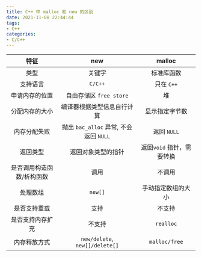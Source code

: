 ```yaml
---
title: C++ 中 malloc 和 new 的区别
date: 2021-11-08 22:44:44
tags:
- C++
categories:
- C/C++
---
```


| 特征 | new | malloc |
| :----: | :----: | :----: |
| 类型 | 关键字  | 标准库函数 |
| 支持语言 | `C/C++`  | 只在 `C++` |
| 申请内存的位置 | 自由存储区 `free store` | 堆 |
| 分配内存的大小 | 编译器根据类型信息自行计算 | 显示指定字节数 |
| 内存分配失败 | 抛出 `bac_alloc` 异常, 不会返回 `NULL`| 返回 `NULL` |
| 返回类型 | 返回对象类型的指针 | 返回`void` 指针，需要转换 |
| 是否调用构造函数/析构函数 | 调用 | 不调用 |
| 处理数组 | `new[]` | 手动指定数组的大小 |
| 是否支持重载 | 支持 | 不支持 |
| 是否支持内存扩充 | 不支持 | `realloc` |
| 内存释放方式 | `new/delete`, `new[]/delete[]` | `malloc/free` |



